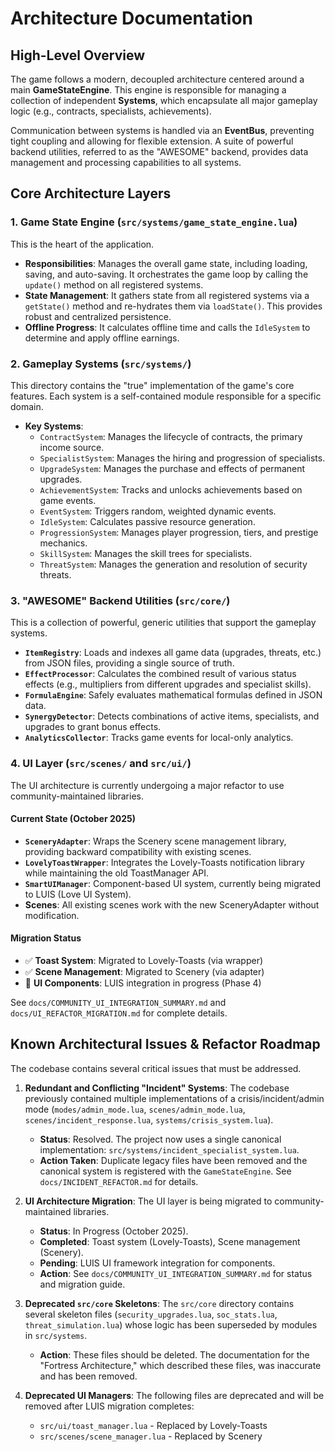 # Architecture Documentation

## High-Level Overview

The game follows a modern, decoupled architecture centered around a main **GameStateEngine**. This engine is responsible for managing a collection of independent **Systems**, which encapsulate all major gameplay logic (e.g., contracts, specialists, achievements).

Communication between systems is handled via an **EventBus**, preventing tight coupling and allowing for flexible extension. A suite of powerful backend utilities, referred to as the "AWESOME" backend, provides data management and processing capabilities to all systems.

## Core Architecture Layers

### 1. Game State Engine (`src/systems/game_state_engine.lua`)

This is the heart of the application.
- **Responsibilities**: Manages the overall game state, including loading, saving, and auto-saving. It orchestrates the game loop by calling the `update()` method on all registered systems.
- **State Management**: It gathers state from all registered systems via a `getState()` method and re-hydrates them via `loadState()`. This provides robust and centralized persistence.
- **Offline Progress**: It calculates offline time and calls the `IdleSystem` to determine and apply offline earnings.

### 2. Gameplay Systems (`src/systems/`)

This directory contains the "true" implementation of the game's core features. Each system is a self-contained module responsible for a specific domain.

- **Key Systems**:
  - `ContractSystem`: Manages the lifecycle of contracts, the primary income source.
  - `SpecialistSystem`: Manages the hiring and progression of specialists.
  - `UpgradeSystem`: Manages the purchase and effects of permanent upgrades.
  - `AchievementSystem`: Tracks and unlocks achievements based on game events.
  - `EventSystem`: Triggers random, weighted dynamic events.
  - `IdleSystem`: Calculates passive resource generation.
  - `ProgressionSystem`: Manages player progression, tiers, and prestige mechanics.
  - `SkillSystem`: Manages the skill trees for specialists.
  - `ThreatSystem`: Manages the generation and resolution of security threats.

### 3. "AWESOME" Backend Utilities (`src/core/`)

This is a collection of powerful, generic utilities that support the gameplay systems.

- **`ItemRegistry`**: Loads and indexes all game data (upgrades, threats, etc.) from JSON files, providing a single source of truth.
- **`EffectProcessor`**: Calculates the combined result of various status effects (e.g., multipliers from different upgrades and specialist skills).
- **`FormulaEngine`**: Safely evaluates mathematical formulas defined in JSON data.
- **`SynergyDetector`**: Detects combinations of active items, specialists, and upgrades to grant bonus effects.
- **`AnalyticsCollector`**: Tracks game events for local-only analytics.

### 4. UI Layer (`src/scenes/` and `src/ui/`)

The UI architecture is currently undergoing a major refactor to use community-maintained libraries.

#### Current State (October 2025)
- **`SceneryAdapter`**: Wraps the Scenery scene management library, providing backward compatibility with existing scenes.
- **`LovelyToastWrapper`**: Integrates the Lovely-Toasts notification library while maintaining the old ToastManager API.
- **`SmartUIManager`**: Component-based UI system, currently being migrated to LUIS (Love UI System).
- **Scenes**: All existing scenes work with the new SceneryAdapter without modification.

#### Migration Status
- ✅ **Toast System**: Migrated to Lovely-Toasts (via wrapper)
- ✅ **Scene Management**: Migrated to Scenery (via adapter)
- 🔄 **UI Components**: LUIS integration in progress (Phase 4)

See `docs/COMMUNITY_UI_INTEGRATION_SUMMARY.md` and `docs/UI_REFACTOR_MIGRATION.md` for complete details.

## Known Architectural Issues & Refactor Roadmap

The codebase contains several critical issues that must be addressed.

1.  **Redundant and Conflicting "Incident" Systems**: The codebase previously contained multiple implementations of a crisis/incident/admin mode (`modes/admin_mode.lua`, `scenes/admin_mode.lua`, `scenes/incident_response.lua`, `systems/crisis_system.lua`).
    -   **Status**: Resolved. The project now uses a single canonical implementation: `src/systems/incident_specialist_system.lua`.
    -   **Action Taken**: Duplicate legacy files have been removed and the canonical system is registered with the `GameStateEngine`. See `docs/INCIDENT_REFACTOR.md` for details.

2.  **UI Architecture Migration**: The UI layer is being migrated to community-maintained libraries.
    -   **Status**: In Progress (October 2025).
    -   **Completed**: Toast system (Lovely-Toasts), Scene management (Scenery).
    -   **Pending**: LUIS UI framework integration for components.
    -   **Action**: See `docs/COMMUNITY_UI_INTEGRATION_SUMMARY.md` for status and migration guide.

3.  **Deprecated `src/core` Skeletons**: The `src/core` directory contains several skeleton files (`security_upgrades.lua`, `soc_stats.lua`, `threat_simulation.lua`) whose logic has been superseded by modules in `src/systems`.
    -   **Action**: These files should be deleted. The documentation for the "Fortress Architecture," which described these files, was inaccurate and has been removed.

4.  **Deprecated UI Managers**: The following files are deprecated and will be removed after LUIS migration completes:
    -   `src/ui/toast_manager.lua` - Replaced by Lovely-Toasts
    -   `src/scenes/scene_manager.lua` - Replaced by Scenery
